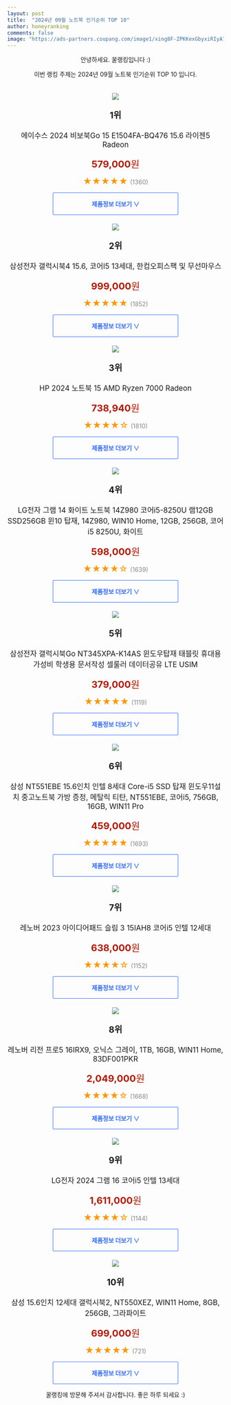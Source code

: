 ```yaml
---
layout: post
title:  "2024년 09월 노트북 인기순위 TOP 10"
author: honeyranking
comments: false
image: "https://ads-partners.coupang.com/image1/xing8F-ZPKKexGbyxiRIyA7HkT0oCaByzsSqQQUSFv2V1k-46pG_4VZIEVjQOv6D22DwjkEwWpKfIFXarOjx6rVXPC2Pzx2k1CwLvBzozi_S1azBbHgiZ7_zqJIUreAg6nTDCgJAmnWg_gR5Ynq6KLaoa8VwM2kRQ238fcUVSenbBGmNGAfLcJKHqvSbKhv6z0Xl4jEXotW9QcVmbNm8R9CZJWhLNR3f4tKhgi14QHonI0b-fRD8LNetxATnpLGvnCtvG-tCK6c0a1ZLpCH15uaTrvDI8BZgWsKg"
---
```

<p style="text-align: center;">안녕하세요. 꿀랭킹입니다 :)</p>
<p style="text-align: center;">이번 랭킹 주제는 2024년 09월 노트북 인기순위 TOP 10 입니다.</p><center><img src="https://ads-partners.coupang.com/image1/xing8F-ZPKKexGbyxiRIyA7HkT0oCaByzsSqQQUSFv2V1k-46pG_4VZIEVjQOv6D22DwjkEwWpKfIFXarOjx6rVXPC2Pzx2k1CwLvBzozi_S1azBbHgiZ7_zqJIUreAg6nTDCgJAmnWg_gR5Ynq6KLaoa8VwM2kRQ238fcUVSenbBGmNGAfLcJKHqvSbKhv6z0Xl4jEXotW9QcVmbNm8R9CZJWhLNR3f4tKhgi14QHonI0b-fRD8LNetxATnpLGvnCtvG-tCK6c0a1ZLpCH15uaTrvDI8BZgWsKg" style="margin-top:20px" /></center><p style="text-align: center; font-size: 20px"><b>1위</b></p><p style="text-align: center; font-size: 17px">에이수스 2024 비보북Go 15 E1504FA-BQ476 15.6 라이젠5 Radeon</p><p style="text-align: center;"><span style="color: #b61800; font-size: 22px;"><b>579,000</b>원</span></p><p style="text-align: center;"><span style="color: #ff9600; font-size: 20px;">★★★★★ </span><span style="color: #878787;">(1360)</span></p><center><a href="https://link.coupang.com/re/AFFSDP?lptag=AF3899140&subid=honeyrank&pageKey=8266943042&itemId=22012206633&vendorItemId=89059620636&traceid=V0-153-cf3e4b10091edae2&requestid=20240919130000245197197600&token=31850C%7CMIXED"><div style="font-size: 14px; display: inline-block; padding: 15px 90px; color: #346aff; border-radius: 2px; border: 1px solid #346aff; cursor: pointer;"><b>제품정보 더보기 &or;</b></div></a></center><center><img src="https://ads-partners.coupang.com/image1/mK4I3DWFj15fWr25mCs5MhLlhQyRASAQuyrbasf5tT3ClPhVkz6M93kb7sHrPL5CbR3Hu91TrMFhpmGLNkpU4qAE0PuJ6cEV8rs7aRCHPAHVFs-Rt2wMV842JyrqCMHzXENe9LDVed-bFQ9jaw72VH-0eDtrMkXF_gtgAed6DDcHiUAkw7XlRsMQv0eguSurp9ht7jLCJDUnVZUQr1CswhGMGRaWPuvmx8sfKzyajHFuum1fIPft-uvO0rFN457_g_femWfTAJ3Yc5DHmzDe38pAaIKgNiL23mQD9PuhXT2EtWIkyCMmD4U=" style="margin-top:20px" /></center><p style="text-align: center; font-size: 20px"><b>2위</b></p><p style="text-align: center; font-size: 17px">삼성전자 갤럭시북4 15.6, 코어I5 13세대, 한컴오피스팩 및 무선마우스</p><p style="text-align: center;"><span style="color: #b61800; font-size: 22px;"><b>999,000</b>원</span></p><p style="text-align: center;"><span style="color: #ff9600; font-size: 20px;">★★★★★ </span><span style="color: #878787;">(1852)</span></p><center><a href="https://link.coupang.com/re/AFFSDP?lptag=AF3899140&subid=honeyrank&pageKey=7991194687&itemId=22212816611&vendorItemId=89258837393&traceid=V0-153-77b933ac65077d2a&requestid=20240919130000245197197600&token=31850C%7CMIXED"><div style="font-size: 14px; display: inline-block; padding: 15px 90px; color: #346aff; border-radius: 2px; border: 1px solid #346aff; cursor: pointer;"><b>제품정보 더보기 &or;</b></div></a></center><center><img src="https://ads-partners.coupang.com/image1/tNyiAsRp9elXfJzktEqINFLXLVfDZc13xaVQngJtJ7Gueq6AyjYL0Gmgab9ryX8xgxhZ2otjVkd3jnNsJqY82xjy-CjAXIZ75N1-fVTosNFJyqZeUxNAHx1bJpliQK1WAbhSPsrjAK3odYqzztOxsHorB53fH3Kps8pmGmxnccXJ0Q6xzOdc7bx8DWsywzWRzrs_DL1HfMzHY3-7cPOZ50RD1FTrsHdk1iRGkT3sKxByWNfC-UrWqYb4JQbxdfD9Fv15pp9ZEj3BLFmfSwmNuuoh-SS2sN_rFic=" style="margin-top:20px" /></center><p style="text-align: center; font-size: 20px"><b>3위</b></p><p style="text-align: center; font-size: 17px">HP 2024 노트북 15 AMD Ryzen 7000 Radeon</p><p style="text-align: center;"><span style="color: #b61800; font-size: 22px;"><b>738,940</b>원</span></p><p style="text-align: center;"><span style="color: #ff9600; font-size: 20px;">★★★★☆ </span><span style="color: #878787;">(1810)</span></p><center><a href="https://link.coupang.com/re/AFFSDP?lptag=AF3899140&subid=honeyrank&pageKey=8143040016&itemId=23142555840&vendorItemId=90175431639&traceid=V0-153-88747a7c7174a2d6&requestid=20240919130000245197197600&token=31850C%7CMIXED"><div style="font-size: 14px; display: inline-block; padding: 15px 90px; color: #346aff; border-radius: 2px; border: 1px solid #346aff; cursor: pointer;"><b>제품정보 더보기 &or;</b></div></a></center><center><img src="https://ads-partners.coupang.com/image1/2Wc6Mkba6OXgqqJh2ce884OiH_flV5frqyOzOffwlt0rIJH8-Ktnp_NcPiaCIyiJZSJEH_Qck3zumRtnbEH89N48Y9oSaLkDMaKV8GjcPj0JbYBTBKXPBkBXevBrkeNn9SFhhAJxzjfGvRrqZUwqrETMxIKnzoM780qJDRlYnmfKU-tN28FSNTg7zcbKGnZzCcfuNyuWx71fzxLlhLo84BNIKquLFxQtsJtLovTCmiJwpNJ_vrZShKJ0WtOChGtLo9umW2f5om9679QZ-NWkXYZ1UOdewXvuumP4TDJqxfjPDvJ-H-TC1cBMe8VKxw==" style="margin-top:20px" /></center><p style="text-align: center; font-size: 20px"><b>4위</b></p><p style="text-align: center; font-size: 17px">LG전자 그램 14 화이트 노트북 14Z980 코어i5-8250U 램12GB SSD256GB 윈10 탑재, 14Z980, WIN10 Home, 12GB, 256GB, 코어i5 8250U, 화이트</p><p style="text-align: center;"><span style="color: #b61800; font-size: 22px;"><b>598,000</b>원</span></p><p style="text-align: center;"><span style="color: #ff9600; font-size: 20px;">★★★★☆ </span><span style="color: #878787;">(1639)</span></p><center><a href="https://link.coupang.com/re/AFFSDP?lptag=AF3899140&subid=honeyrank&pageKey=6458262639&itemId=16386429388&vendorItemId=83577788207&traceid=V0-153-6d6d499e0b26305e&clickBeacon=a4449200-763b-11ef-a968-a96b86501c74%7E3&requestid=20240919130000245197197600&token=31850C%7CMIXED"><div style="font-size: 14px; display: inline-block; padding: 15px 90px; color: #346aff; border-radius: 2px; border: 1px solid #346aff; cursor: pointer;"><b>제품정보 더보기 &or;</b></div></a></center><center><img src="https://ads-partners.coupang.com/image1/0W4F4kSKl3yUiT9A0QnBIaWLu02Q0LAjoEq5QyrsZddRp1ToCF3nMrnM0Df63dKhP0qClZCPegFEdZKim_xuADNWvp9bPXEwYFjX-vFB6Dsnsifk-O_5pWFBOBI-_uS8hqcnPsdy1UJYOiMCtgUxUxeyuH7prvDuLk2BzWmDb3Bjbq5TUZ1WB0uWEPvHIlD6PL1wBn4wRPvyNBxG9AFvZEsuTzkSYsapk02CmXUZOkNS-jPFcIT6i8sl_HZOy01tYwSyuh_9gfWAFqgbVNCk59DUk6Nx-IG9EJldWgC_KsY89LhA_VzFxb5f" style="margin-top:20px" /></center><p style="text-align: center; font-size: 20px"><b>5위</b></p><p style="text-align: center; font-size: 17px">삼성전자 갤럭시북Go NT345XPA-K14AS 윈도우탑재 태블릿 휴대용 가성비 학생용 문서작성 셀룰러 데이터공유 LTE USIM</p><p style="text-align: center;"><span style="color: #b61800; font-size: 22px;"><b>379,000</b>원</span></p><p style="text-align: center;"><span style="color: #ff9600; font-size: 20px;">★★★★★ </span><span style="color: #878787;">(1119)</span></p><center><a href="https://link.coupang.com/re/AFFSDP?lptag=AF3899140&subid=honeyrank&pageKey=8036829511&itemId=22489515360&vendorItemId=89531729651&traceid=V0-153-0adce3905cc2bf42&requestid=20240919130000245197197600&token=31850C%7CMIXED"><div style="font-size: 14px; display: inline-block; padding: 15px 90px; color: #346aff; border-radius: 2px; border: 1px solid #346aff; cursor: pointer;"><b>제품정보 더보기 &or;</b></div></a></center><center><img src="https://ads-partners.coupang.com/image1/A53M-NG2u2KF7SHPAzdMEE7F-vzydtAZERtiagukxrLvTNwXJBLSj7qfi51dUtmwYVNMOevV32AcE_qSezwJguCTqRQFiiIqyvoFOSjA0Np9AxMXJNENMMuWOd3Bsqmd189noxiotkiirU9I0h4MlBG2bxQKb9xKAFifK9bLiR2vbVLZOzI0upfM1XFzrW4Tm1YpHb2lC21lF4VUJ4VMQpSP3O-OKtOUXjNGq0hu92-E_mitaUx38SDJu8pjOApq0JIzlqpEvuV8s3OpGTJkgPUnDB6pKc8QyitOPItYOaDAa5VZouYrGQaxeZ3p66QA" style="margin-top:20px" /></center><p style="text-align: center; font-size: 20px"><b>6위</b></p><p style="text-align: center; font-size: 17px">삼성 NT551EBE 15.6인치 인텔 8세대 Core-i5 SSD 탑재 윈도우11설치 중고노트북 가방 증정, 메탈릭 티탄, NT551EBE, 코어i5, 756GB, 16GB, WIN11 Pro</p><p style="text-align: center;"><span style="color: #b61800; font-size: 22px;"><b>459,000</b>원</span></p><p style="text-align: center;"><span style="color: #ff9600; font-size: 20px;">★★★★★ </span><span style="color: #878787;">(1693)</span></p><center><a href="https://link.coupang.com/re/AFFSDP?lptag=AF3899140&subid=honeyrank&pageKey=6545083239&itemId=14588884885&vendorItemId=81821245929&traceid=V0-153-e34fd68df65029bc&clickBeacon=a4449200-763b-11ef-b78a-8d117f5e5676%7E3&requestid=20240919130000245197197600&token=31850C%7CMIXED"><div style="font-size: 14px; display: inline-block; padding: 15px 90px; color: #346aff; border-radius: 2px; border: 1px solid #346aff; cursor: pointer;"><b>제품정보 더보기 &or;</b></div></a></center><center><img src="https://ads-partners.coupang.com/image1/w0Evzlr0TCwNW-3QwwFUDnYMkOKb4e_lwCYXtiMzBt2YN5k6V3BGfJRni4IbfjP1HNp5vUI39fru4O0uFZeYnC4Ih5i8PmQLrb0unzFTmL92ZeXbse8C-KF4V7X_THt8YGTBJxhvP1mHHgSURKxGEOayRCR3-GXe3lXBOg42hSCZAOqCy6ogXa6ospVi7bPeBnOLLFnpaThAzXI7aZfA5CGELUhy9twqn19tBN63jcLAIpDFhaY5YWupX1sSOu6sTRvS62BuUX1C1eQ-KyYGCGJKry_QRtj_qrg4" style="margin-top:20px" /></center><p style="text-align: center; font-size: 20px"><b>7위</b></p><p style="text-align: center; font-size: 17px">레노버 2023 아이디어패드 슬림 3 15IAH8 코어i5 인텔 12세대</p><p style="text-align: center;"><span style="color: #b61800; font-size: 22px;"><b>638,000</b>원</span></p><p style="text-align: center;"><span style="color: #ff9600; font-size: 20px;">★★★★☆ </span><span style="color: #878787;">(1152)</span></p><center><a href="https://link.coupang.com/re/AFFSDP?lptag=AF3899140&subid=honeyrank&pageKey=7743816755&itemId=20806316966&vendorItemId=87875366904&traceid=V0-153-caa3950175fdacde&requestid=20240919130000245197197600&token=31850C%7CMIXED"><div style="font-size: 14px; display: inline-block; padding: 15px 90px; color: #346aff; border-radius: 2px; border: 1px solid #346aff; cursor: pointer;"><b>제품정보 더보기 &or;</b></div></a></center><center><img src="https://ads-partners.coupang.com/image1/jbBzgA6qvUkPl2ohjXhpHoAf1dve3fWlrFrbVs21PskOw0DgyLWIaGkvkR3ARwZb6AlnlC58aFHqv_vd58HIfisSYcBxScck0kHIv8hfQZN5WEcBzwPTbNS_-3YUcdbORnea4f7Gm8OkhbIYrWmMyX-VSCkqEA8tJxEVMO0ERQwk7eZuYkJ051BN3xi9Snt4N7tYUu6LeTMlNSX2IATIXfB9oixspoEYrW6tRKLFaYZK3akCaTqvvK1xiwNyz4P0MYD8-qRfnj3PIUCThRN5J--f1ijY-CmAVjLTLl8Zdw==" style="margin-top:20px" /></center><p style="text-align: center; font-size: 20px"><b>8위</b></p><p style="text-align: center; font-size: 17px">레노버 리전 프로5 16IRX9, 오닉스 그레이, 1TB, 16GB, WIN11 Home, 83DF001PKR</p><p style="text-align: center;"><span style="color: #b61800; font-size: 22px;"><b>2,049,000</b>원</span></p><p style="text-align: center;"><span style="color: #ff9600; font-size: 20px;">★★★★☆ </span><span style="color: #878787;">(1668)</span></p><center><a href="https://link.coupang.com/re/AFFSDP?lptag=AF3899140&subid=honeyrank&pageKey=8075008912&itemId=22745158949&vendorItemId=89780387949&traceid=V0-153-386d3cb4c83c53f2&clickBeacon=a4449200-763b-11ef-b920-deccc1eab01f%7E3&requestid=20240919130000245197197600&token=31850C%7CMIXED"><div style="font-size: 14px; display: inline-block; padding: 15px 90px; color: #346aff; border-radius: 2px; border: 1px solid #346aff; cursor: pointer;"><b>제품정보 더보기 &or;</b></div></a></center><center><img src="https://ads-partners.coupang.com/image1/SIm79rt_wM7lTq42SPFNrfO3J8bMof3ncUqoABowELWVJykS3VGbec6Q3QjuBaR5a6BOH5w-_Dufv8c7Xzyt3EB1N1rGet68dAY2u0pd6Vc6G33Eed9PG0uwDSYc6nOj5GPoRQYfRrvxH0X7_mgocKbWpqPB_kaw6O8YVd1aNeLrnWJfzDm9wm6VaBEWkBKH8J5xp4Mjv8YngHKf5EjGuKkD_s6eUBI5MaJ_6390PqtcOQcz-dNkD8ijMUFWFgsoyFHaipSU1Mk6ZWX5eMiPuB51jmxAdJZhWQ0cPQ==" style="margin-top:20px" /></center><p style="text-align: center; font-size: 20px"><b>9위</b></p><p style="text-align: center; font-size: 17px">LG전자 2024 그램 16 코어i5 인텔 13세대</p><p style="text-align: center;"><span style="color: #b61800; font-size: 22px;"><b>1,611,000</b>원</span></p><p style="text-align: center;"><span style="color: #ff9600; font-size: 20px;">★★★★☆ </span><span style="color: #878787;">(1144)</span></p><center><a href="https://link.coupang.com/re/AFFSDP?lptag=AF3899140&subid=honeyrank&pageKey=8052075526&itemId=22585767365&vendorItemId=89627505539&traceid=V0-153-a3d01c82ca4a3384&requestid=20240919130000245197197600&token=31850C%7CMIXED"><div style="font-size: 14px; display: inline-block; padding: 15px 90px; color: #346aff; border-radius: 2px; border: 1px solid #346aff; cursor: pointer;"><b>제품정보 더보기 &or;</b></div></a></center><center><img src="https://ads-partners.coupang.com/image1/KS-I1DeU__qjWVxrKehUbB_2kqlYf6OjVDj8w7VO6TuX6OOJtv5J0Y-QZi8Dzvu3lkLClINWaCGp-FTOFrOIJwRCBji9gdS1qbSk7k_ydDpqUfCZX5EYlDKncm9dZ3Q6NilrdVuD1Lrd3SZKmpa2Zri6u6NGLlPnUITLUZAXfPdbqBlsEgzKCm52LZWSpjPxMaTkY0uYH5AZH1oJK5gEsnbZROJGMS4h-mZECjKy9YM5BEAnDQ7TibRCHISiSmsubxusVoQG9IR_mY9Ww7YLEfO6XQLLQCQ-aXEF6kxp9_Mj6tZS10Xp_oWJDye5tw==" style="margin-top:20px" /></center><p style="text-align: center; font-size: 20px"><b>10위</b></p><p style="text-align: center; font-size: 17px">삼성 15.6인치 12세대 갤럭시북2, NT550XEZ, WIN11 Home, 8GB, 256GB, 그라파이트</p><p style="text-align: center;"><span style="color: #b61800; font-size: 22px;"><b>699,000</b>원</span></p><p style="text-align: center;"><span style="color: #ff9600; font-size: 20px;">★★★★★ </span><span style="color: #878787;">(721)</span></p><center><a href="https://link.coupang.com/re/AFFSDP?lptag=AF3899140&subid=honeyrank&pageKey=7789815300&itemId=23624602564&vendorItemId=90964892454&traceid=V0-153-34b1a4a8bd66aa76&clickBeacon=a444b910-763b-11ef-ad64-7adce7ea342f%7E3&requestid=20240919130000245197197600&token=31850C%7CMIXED"><div style="font-size: 14px; display: inline-block; padding: 15px 90px; color: #346aff; border-radius: 2px; border: 1px solid #346aff; cursor: pointer;"><b>제품정보 더보기 &or;</b></div></a></center><p style="text-align: center;">꿀랭킹에 방문해 주셔서 감사합니다. 좋은 하루 되세요 :)</p>